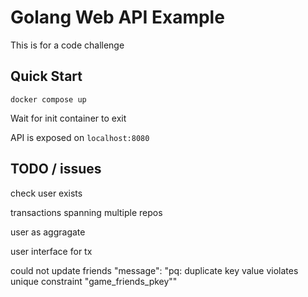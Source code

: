 # Golang Web API Example

This is for a code challenge

## Quick Start

```shell
docker compose up
```

Wait for init container to exit

API is exposed on `localhost:8080`

## TODO / issues

check user exists

transactions spanning multiple repos

user as aggragate

user interface for tx

could not update friends
    "message": "pq: duplicate key value violates unique constraint \"game_friends_pkey\""
